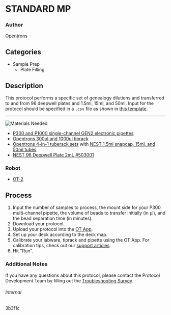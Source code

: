 # STANDARD MP

### Author
[Opentrons](https://opentrons.com/)



## Categories
* Sample Prep
	* Plate Filling


## Description
This protocol performs a specific set of genealogy dilutions and transferred to and from 96 deepwell plates and 1.5ml, 15ml, and 50ml. Input for the protocol should be specified in a `.csv` file as shown in [this template](https://opentrons-protocol-library-website.s3.amazonaws.com/custom-README-images/3b3f1c/Alturas+Dilution+Temp+and+OT2+Pipette+Settings+332+312+V4.csv).

---
![Materials Needed](https://s3.amazonaws.com/opentrons-protocol-library-website/custom-README-images/001-General+Headings/materials.png)

* [P300 and P1000 single-channel GEN2 electronic pipettes](https://shop.opentrons.com/collections/ot-2-pipettes/products/single-channel-electronic-pipette)
* [Opentrons 300ul and 1000ul tiprack](https://shop.opentrons.com/collections/opentrons-tips)
* [Opentrons 4-in-1 tuberack sets](https://shop.opentrons.com/collections/verified-labware/products/tube-rack-set-1) with  [NEST 1.5ml snapcap, 15ml, and 50ml tubes](https://shop.opentrons.com/collections/verified-consumables)
* [NEST 96 Deepwell Plate 2mL #503001](http://www.cell-nest.com/page94?product_id=101&_l=en)

### Robot
* [OT-2](https://opentrons.com/ot-2)

## Process
1. Input the number of samples to process, the mount side for your P300 multi-channel pipette, the volume of beads to transfer initially (in µl), and the bead separation time (in minutes).
2. Download your protocol.
3. Upload your protocol into the [OT App](https://opentrons.com/ot-app).
4. Set up your deck according to the deck map.
5. Calibrate your labware, tiprack and pipette using the OT App. For calibration tips, check out our [support articles](https://support.opentrons.com/en/collections/1559720-guide-for-getting-started-with-the-ot-2).
6. Hit "Run".

### Additional Notes
If you have any questions about this protocol, please contact the Protocol Development Team by filling out the [Troubleshooting Survey](https://protocol-troubleshooting.paperform.co/).

###### Internal
3b3f1c
